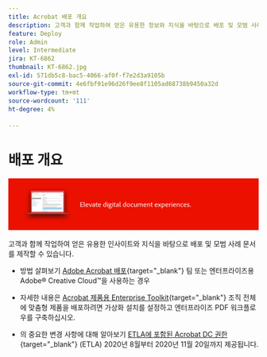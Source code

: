 ```yaml
---
title: Acrobat 배포 개요
description: 고객과 함께 작업하여 얻은 유용한 정보와 지식을 바탕으로 배포 및 모범 사례 문서 작성
feature: Deploy
role: Admin
level: Intermediate
jira: KT-6862
thumbnail: KT-6862.jpg
exl-id: 571db5c8-bac5-4066-af0f-f7e2d3a9105b
source-git-commit: 4e6fbf91e96d26f9ee8f1105ad68738b9450a32d
workflow-type: tm+mt
source-wordcount: '111'
ht-degree: 4%

---
```


# 배포 개요

![Acrobat 배포 이미지](../assets/Hero-Deploy.png)

고객과 함께 작업하여 얻은 유용한 인사이트와 지식을 바탕으로 배포 및 모범 사례 문서를 제작할 수 있습니다.

* 방법 살펴보기 [Adobe Acrobat 배포](https://helpx.adobe.com/enterprise/using/deploying-acrobat.html){target="_blank"} 팀 또는 엔터프라이즈용 Adobe® Creative Cloud™을 사용하는 경우

* 자세한 내용은 [Acrobat 제품용 Enterprise Toolkit](https://www.adobe.com/devnet-docs/acrobatetk/index.html){target="_blank"} 조직 전체에 맞춤형 제품을 배포하려면 가상화 설치를 설정하고 엔터프라이즈 PDF 워크플로우를 구축하십시오.

* 의 중요한 변경 사항에 대해 알아보기 [ETLA에 포함된 Acrobat DC 권한](signentitlementchanges.md){target="_blank"} (ETLA) 2020년 8월부터 2020년 11월 20일까지 제공됩니다.
